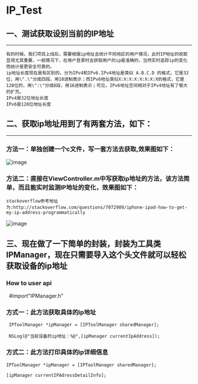 # IP_Test
## 一、测试获取设别当前的IP地址
-----------------------

    有的时候，我们项目上线后，需要根据ip地址去统计不同地区的用户情况，此时IP地址的收取显得尤其重要，一般情况下，在用户登录时去获取用户的ip是准确的，当然实时追踪ip的变化而统计是更安全可靠的。
    ip地址长度现在是有区别的，分为IPv4和IPv6.IPv4地址是类似 A.B.C.D 的格式，它是32位，用\".\"分成四段，用10进制表示；而IPv6地址类似X:X:X:X:X:X:X:X的格式，它是128位的，用\":\"分成8段，用16进制表示；可见，IPv6地址空间相对于IPv4地址有了极大的扩充。
    IPv4是32位地址长度
    IPv6是128位地址长度


## 二、获取ip地址用到了有两套方法，如下：
-----------------------
   
### 方法一：单独创建一个c文件，写一套方法去获取,效果图如下：

![image](https://github.com/xiayuanquan/IP_Test/blob/master/IP_Test/source/test1.png)

### 方法二：直接在ViewController.m中写获取ip地址的方法，该方法简单，而且能实时监测IP地址的变化，效果图如下：

    stackoverflow参考地址为:http://stackoverflow.com/questions/7072989/iphone-ipad-how-to-get-my-ip-address-programmatically
    
![image](https://github.com/xiayuanquan/IP_Test/blob/master/IP_Test/source/test2.png)



## 三、现在做了一下简单的封装，封装为工具类IPManager，现在只需要导入这个头文件就可以轻松获取设备的ip地址
### How to user api

    #import"IPManager.h"
     
### 方式一：此方法获取具体的ip地址   
     
     IPToolManager *ipManager = [IPToolManager sharedManager]; 
     
     NSLog(@"当前设备的ip地址：%@",[ipManager currentIpAddress]); 
      
### 方式二：此方法打印具体的ip详细信息
    
    IPToolManager *ipManager = [IPToolManager sharedManager];
    
    [ipManager currentIPAdressDetailInfo];

